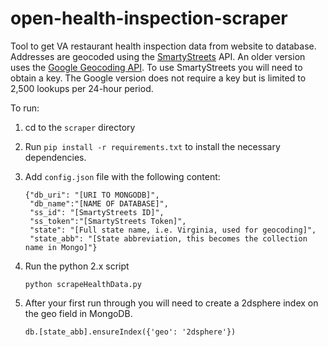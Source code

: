 open-health-inspection-scraper
==============================

Tool to get VA restaurant health inspection data from website to database. Addresses are geocoded using the <a href="http://smartystreets.com/">SmartyStreets</a> API. An older version uses the <a href="https://developers.google.com/maps/documentation/geocoding/">Google Geocoding API</a>. To use SmartyStreets you will need to obtain a key. The Google version does not require a key but is limited to 2,500 lookups per 24-hour period.


To run:

1. cd to the `scraper` directory
2. Run `pip install -r requirements.txt` to install the necessary dependencies.
3. Add `config.json` file with the following content:

    ```
    {"db_uri": "[URI TO MONGODB]",  
	 "db_name":"[NAME OF DATABASE]",
	 "ss_id": "[SmartyStreets ID]", 
	 "ss_token":"[SmartyStreets Token]",
	 "state": "[Full state name, i.e. Virginia, used for geocoding]",
	 "state_abb": "[State abbreviation, this becomes the collection name in Mongo]"}
    ```

4. Run the python 2.x script

	```
	python scrapeHealthData.py
	```

5. After your first run through you will need to create a 2dsphere index on the geo field in MongoDB.

    ```
	db.[state_abb].ensureIndex({'geo': '2dsphere'})
	```
